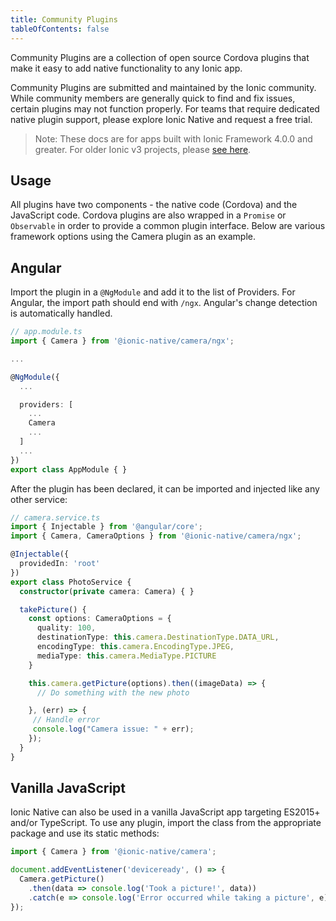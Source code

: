 ```yaml
---
title: Community Plugins
tableOfContents: false
---
```


Community Plugins are a collection of open source Cordova plugins that make it easy to add native functionality to any Ionic app.

Community Plugins are submitted and maintained by the Ionic community. While community members are generally quick to find and fix issues, certain plugins may not function properly. For teams that require dedicated native plugin support, please explore Ionic Native and request a free trial.

> Note: These docs are for apps built with Ionic Framework 4.0.0 and greater. For older Ionic v3 projects, please [see here](/docs/v3/native).

## Usage
All plugins have two components - the native code (Cordova) and the JavaScript code.
Cordova plugins are also wrapped in a `Promise` or `Observable` in order to provide a common plugin interface.
Below are various framework options using the Camera plugin as an example.

## Angular
Import the plugin in a `@NgModule` and add it to the list of Providers. For Angular, the import path should end with `/ngx`.  Angular's change detection is automatically handled.

```typescript
// app.module.ts
import { Camera } from '@ionic-native/camera/ngx';

...

@NgModule({
  ...

  providers: [
    ...
    Camera
    ...
  ]
  ...
})
export class AppModule { }
```

After the plugin has been declared, it can be imported and injected like any other service:

```typescript
// camera.service.ts
import { Injectable } from '@angular/core';
import { Camera, CameraOptions } from '@ionic-native/camera/ngx';

@Injectable({
  providedIn: 'root'
})
export class PhotoService {
  constructor(private camera: Camera) { }

  takePicture() {
    const options: CameraOptions = {
      quality: 100,
      destinationType: this.camera.DestinationType.DATA_URL,
      encodingType: this.camera.EncodingType.JPEG,
      mediaType: this.camera.MediaType.PICTURE
    }

    this.camera.getPicture(options).then((imageData) => {
      // Do something with the new photo

    }, (err) => {
     // Handle error
     console.log("Camera issue: " + err);
    });
  }
}
```

## Vanilla JavaScript
Ionic Native can also be used in a vanilla JavaScript app targeting ES2015+ and/or TypeScript. To use any plugin, import the class from the appropriate package and use its static methods:

```js
import { Camera } from '@ionic-native/camera';

document.addEventListener('deviceready', () => {
  Camera.getPicture()
    .then(data => console.log('Took a picture!', data))
    .catch(e => console.log('Error occurred while taking a picture', e));
});
```
